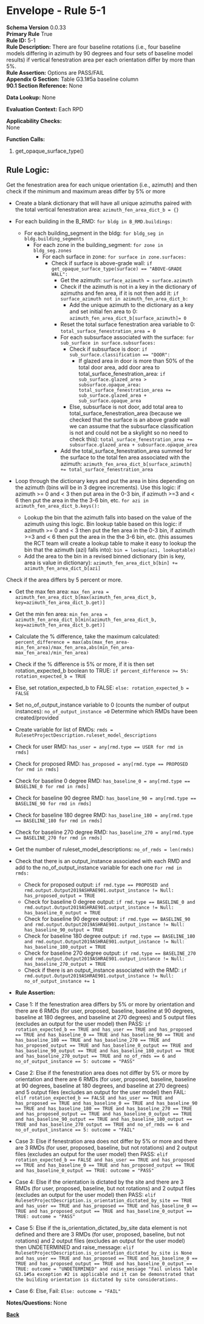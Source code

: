 # Envelope - Rule 5-1  
**Schema Version** 0.0.33  
**Primary Rule** True  
**Rule ID:** 5-1   
**Rule Description:** There are four baseline rotations (i.e., four baseline models differing in azimuth by 90 degrees and four sets of baseline model results) if vertical fenestration area per each orientation differ by more than 5%.  
**Rule Assertion:** Options are PASS/FAIL     
**Appendix G Section:** Table G3.1#5a baseline column   
**90.1 Section Reference:** None  

**Data Lookup:** None    

**Evaluation Context:** Each RPD 

**Applicability Checks:**  
None
   
**Function Calls:**  
1. get_opaque_surface_type()  


## Rule Logic:   

Get the fenestration area for each unique orientation (i.e., azimuth) and then check if the minimum and maximum areas differ by 5% or more
- Create a blank dictionary that will have all unique azimuths paired with the total vertical fenestration area: `azimuth_fen_area_dict_b = {}`  
- For each building in the B_RMD: `for bldg in B_RMD.buildings:`    
    - For each building_segment in the bldg: `for bldg_seg in bldg.building_segments`      
        - For each zone in the building_segment: `for zone in bldg_seg.zones`   
            - For each surface in zone: `for surface in zone.surfaces:`  
                - Check if surface is above-grade wall: `if get_opaque_surface_type(surface) == "ABOVE-GRADE WALL":`   
                    - Get the azimuth: `surface_azimuth = surface.azimuth`  
                    - Check if the azimuth is not in a key in the dictionary of azimuths and fen area, if it is not then add it: `if surface_azimuth not in azimuth_fen_area_dict_b:`   
                        - Add the unique azimuth to the dictionary as a key and set initial fen area to 0: `azimuth_fen_area_dict_b[surface_azimuth]= 0`  
                    - Reset the total surface fenestration area variable to 0: `total_surface_fenestration_area = 0`  
                    - For each subsurface associated with the surface: `for sub_surface in surface.subsurfaces:`   
                        - Check if subsurface is door: `if sub_surface.classification == "DOOR":`
                            - If glazed area in door is more than 50% of the total door area, add door area to total_surface_fenestration_area: `if sub_surface.glazed_area > subsurface.opaque_area: total_surface_fenestration_area += sub_surface.glazed_area + sub_surface.opaque_area`
                        - Else, subsurface is not door, add total area to total_surface_fenestration_area (because we checked that the surface is an above grade wall we can assume that the subsurface classification is not and could not be a skylight so no need to check this): `total_surface_fenestration_area += subsurface.glazed_area + subsurface.opaque_area`      
                    - Add the total_surface_fenestration_area summed for the surface to the total fen area associated with the azimuth: `azimuth_fen_area_dict_b[surface_azimuth] += total_surface_fenestration_area`    

- Loop through the dictionary keys and put the area in bins depending on the azimuth (bins will be in 3 degree increments). Use this logic: if azimuth >= 0 and < 3  then put area in the 0-3 bin, if azimuth >=3 and < 6 then put the area in the the 3-6 bin, etc. `for azi in azimuth_fen_area_dict_b.keys():`  
    - Lookup the bin that the azimuth falls into based on the value of the azimuth using this logic. Bin lookup table based on this logic: if azimuth >= 0 and < 3  then put the fen area in the 0-3 bin, if azimuth >=3 and < 6 then put the area in the the 3-6 bin, etc. (this assumes the RCT team will create a lookup table to make it easy to lookup the bin that the azimuth (azi) falls into): `bin = lookup(azi, lookuptable)`  
    - Add the area to the bin in a revised binned dictionary (bin is key, area is value in dictionary): `azimuth_fen_area_dict_b[bin] += azimuth_fen_area_dict_b[azi]`    

Check if the area differs by 5 percent or more.
- Get the max fen area: `max_fen_area = azimuth_fen_area_dict_b[max(azimuth_fen_area_dict_b, key=azimuth_fen_area_dict_b.get)]`  
- Get the min fen area: `min_fen_area = azimuth_fen_area_dict_b[min(azimuth_fen_area_dict_b, key=azimuth_fen_area_dict_b.get)]`  
- Calculate the % difference, take the maximum calculated: `percent_difference = max(abs(max_fen_area- min_fen_area)/max_fen_area,abs(min_fen_area- max_fen_area)/min_fen_area)` 
- Check if the % difference is 5% or more, if it is then set rotation_expected_b boolean to TRUE: `if percent_difference >= 5%: rotation_expected_b = TRUE`  
- Else, set rotation_expected_b to FALSE: `else: rotation_expected_b = FALSE`  

- Set no_of_output_instance variable to 0 (counts the number of output instances): `no_of_output_instance =0`
Determine which RMDs have been created/provided
- Create variable for list of RMDs: `rmds = RulesetProjectDescription.ruleset_model_descriptions`
- Check for user RMD: `has_user = any[rmd.type == USER for rmd in rmds]`  
- Check for proposed RMD: `has_proposed = any[rmd.type == PROPOSED for rmd in rmds]`
- Check for baseline 0 degree RMD: `has_baseline_0 = any[rmd.type == BASELINE_0 for rmd in rmds]`
- Check for baseline 90 degree RMD: `has_baseline_90 = any[rmd.type == BASELINE_90 for rmd in rmds]`
- Check for baseline 180 degree RMD: `has_baseline_180 = any[rmd.type == BASELINE_180 for rmd in rmds]`
- Check for baseline 270 degree RMD: `has_baseline_270 = any[rmd.type == BASELINE_270 for rmd in rmds]`    
- Get the number of ruleset_model_descriptions: `no_of_rmds = len(rmds)`  

- Check that there is an output_instance associated with each RMD and add to the no_of_output_instance variable for each one `For rmd in rmds:`  
    - Check for proposed output: `if rmd.type == PROPOSED and rmd.output.Output2019ASHRAE901.output_instance != Null: has_proposed_output = TRUE`
    - Check for baseline 0 degree output: `if rmd.type == BASELINE_0 and rmd.output.Output2019ASHRAE901.output_instance != Null: has_baseline_0_output = TRUE`
    - Check for baseline 90 degree output: `if rmd.type == BASELINE_90 and rmd.output.Output2019ASHRAE901.output_instance != Null: has_baseline_90_output = TRUE`
    - Check for baseline 180 degree output: `if rmd.type == BASELINE_180 and rmd.output.Output2019ASHRAE901.output_instance != Null: has_baseline_180_output = TRUE`
    - Check for baseline 270 degree output: `if rmd.type == BASELINE_270 and rmd.output.Output2019ASHRAE901.output_instance != Null: has_baseline_270_output = TRUE` 
    - Check if there is an output_instance associated with the RMD: `if rmd.output.Output2019ASHRAE901.output_instance != Null: no_of_output_instance += 1 `
    
- **Rule Assertion:** 
- Case 1: If the fenestration area differs by 5% or more by orientation and there are 6 RMDs (for user, proposed, baseline, baseline at 90 degrees, baseline at 180 degrees, and baseline at 270 degrees) and 5 output files (excludes an output for the user model) then PASS: `if rotation_expected_b == TRUE and has_user == TRUE and has_proposed == TRUE and has_baseline_0 == TRUE and has_baseline_90 == TRUE and has_baseline_180 == TRUE and has_baseline_270 == TRUE and has_proposed_output == TRUE and has_baseline_0_output == TRUE and has_baseline_90_output == TRUE and has_baseline_180_output == TRUE and has_baseline_270_output == TRUE and no_of_rmds == 6 and no_of_output_instance == 5: outcome = "PASS" `  
- Case 2: Else if the fenestration area does not differ by 5% or more by orientation and there are 6 RMDs (for user, proposed, baseline, baseline at 90 degrees, baseline at 180 degrees, and baseline at 270 degrees) and 5 output files (excludes an output for the user model) then FAIL: `elif rotation_expected_b == FALSE and has_user == TRUE and has_proposed == TRUE and has_baseline_0 == TRUE and has_baseline_90 == TRUE and has_baseline_180 == TRUE and has_baseline_270 == TRUE and has_proposed_output == TRUE and has_baseline_0_output == TRUE and has_baseline_90_output == TRUE and has_baseline_180_output == TRUE and has_baseline_270_output == TRUE and no_of_rmds == 6 and no_of_output_instance == 5: outcome = "FAIL" `
- Case 3: Else if fenestration area does not differ by 5% or more and there are 3 RMDs (for user, proposed, baseline, but not rotations) and 2 output files (excludes an output for the user model) then PASS: `elif rotation_expected_b == FALSE and has_user == TRUE and has_proposed == TRUE and has_baseline_0 == TRUE and has_proposed_output == TRUE and has_baseline_0_output == TRUE: outcome = "PASS" `  
- Case 4: Else if the orientation is dictated by the site and there are 3 RMDs (for user, proposed, baseline, but not rotations) and 2 output files (excludes an output for the user model) then PASS: `elif RulesetProjectDescription.is_orientation_dictated_by_site == TRUE and has_user == TRUE and has_proposed == TRUE and has_baseline_0 == TRUE and has_proposed_output == TRUE and has_baseline_0_output == TRUE: outcome = "PASS" `    
- Case 5: Else if the is_orientation_dictated_by_site data element is not defined and there are 3 RMDs (for user, proposed, baseline, but not rotations) and 2 output files (excludes an output for the user model) then UNDETERMINED and raise_message: `elif RulesetProjectDescription.is_orientation_dictated_by_site is None and has_user == TRUE and has_proposed == TRUE and has_baseline_0 == TRUE and has_proposed_output == TRUE and has_baseline_0_output == TRUE: outcome = "UNDETERMINED" and raise_message "Fail unless Table G3.1#5a exception #2 is applicable and it can be demonstrated that the building orientation is dictated by site considerations.`
- Case 6: Else, Fail: `Else: outcome = "FAIL"`

**Notes/Questions:**
None


**[Back](_toc.md)**
